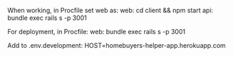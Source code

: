 When working, in Procfile set web as:
web: cd client && npm start
api: bundle exec rails s -p 3001


For deployment, in Procfile:
web: bundle exec rails s -p 3001

Add to .env.development:
HOST=homebuyers-helper-app.herokuapp.com
